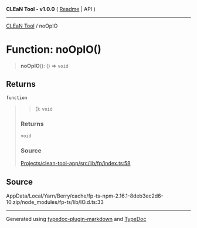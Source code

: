 **CLEaN Tool - v1.0.0** ( [Readme](../README.md) \| API )

***

[CLEaN Tool](../exports.md) / noOpIO

# Function: noOpIO()

> **noOpIO**(): () => `void`

## Returns

`function`

> > (): `void`
>
> ### Returns
>
> `void`
>
> ### Source
>
> [Projects/clean-tool-app/src/lib/fp/index.ts:58](https://github.com/yuckyh/clean-tool-app/)
>

## Source

AppData/Local/Yarn/Berry/cache/fp-ts-npm-2.16.1-8deb3ec2d6-10.zip/node\_modules/fp-ts/lib/IO.d.ts:33

***

Generated using [typedoc-plugin-markdown](https://www.npmjs.com/package/typedoc-plugin-markdown) and [TypeDoc](https://typedoc.org/)
